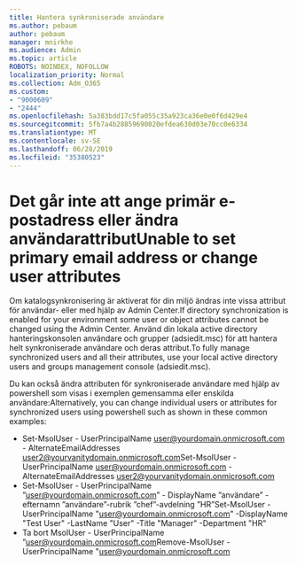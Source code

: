 ```yaml
---
title: Hantera synkroniserade användare
ms.author: pebaum
author: pebaum
manager: mnirkhe
ms.audience: Admin
ms.topic: article
ROBOTS: NOINDEX, NOFOLLOW
localization_priority: Normal
ms.collection: Adm_O365
ms.custom:
- "9000609"
- "2444"
ms.openlocfilehash: 5a383bdd17c5fa055c35a923ca36e0e0f6d429e4
ms.sourcegitcommit: 5fb7a4b28859690020efdea630d03e70cc0e6334
ms.translationtype: MT
ms.contentlocale: sv-SE
ms.lasthandoff: 06/28/2019
ms.locfileid: "35380523"
---
```

# <a name="unable-to-set-primary-email-address-or-change-user-attributes"></a><span data-ttu-id="f3ee0-102">Det går inte att ange primär e-postadress eller ändra användarattribut</span><span class="sxs-lookup"><span data-stu-id="f3ee0-102">Unable to set primary email address or change user attributes</span></span>

<span data-ttu-id="f3ee0-103">Om katalogsynkronisering är aktiverat för din miljö ändras inte vissa attribut för användar- eller med hjälp av Admin Center.</span><span class="sxs-lookup"><span data-stu-id="f3ee0-103">If directory synchronization is enabled for your environment some user or object attributes cannot be changed using the Admin Center.</span></span>
<span data-ttu-id="f3ee0-104">Använd din lokala active directory hanteringskonsolen användare och grupper (adsiedit.msc) för att hantera helt synkroniserade användare och deras attribut.</span><span class="sxs-lookup"><span data-stu-id="f3ee0-104">To fully manage synchronized users and all their attributes, use your local active directory users and groups management console (adsiedit.msc).</span></span>  

<span data-ttu-id="f3ee0-105">Du kan också ändra attributen för synkroniserade användare med hjälp av powershell som visas i exemplen gemensamma eller enskilda användare:</span><span class="sxs-lookup"><span data-stu-id="f3ee0-105">Alternatively, you can change individual users or attributes for synchronized users using powershell such as shown in these common examples:</span></span> 
- <span data-ttu-id="f3ee0-106">Set-MsolUser - UserPrincipalName user@yourdomain.onmicrosoft.com - AlternateEmailAddresses user2@yourvanitydomain.onmicrosoft.com</span><span class="sxs-lookup"><span data-stu-id="f3ee0-106">Set-MsolUser -UserPrincipalName user@yourdomain.onmicrosoft.com -AlternateEmailAddresses user2@yourvanitydomain.onmicrosoft.com</span></span>
- <span data-ttu-id="f3ee0-107">Set-MsolUser - UserPrincipalName ”user@yourdomain.onmicrosoft.com” - DisplayName ”användare” - efternamn ”användare”-rubrik ”chef”-avdelning ”HR”</span><span class="sxs-lookup"><span data-stu-id="f3ee0-107">Set-MsolUser -UserPrincipalName "user@yourdomain.onmicrosoft.com" -DisplayName "Test User" -LastName "User" -Title "Manager" -Department "HR"</span></span>
- <span data-ttu-id="f3ee0-108">Ta bort MsolUser - UserPrincipalName ”user@yourdomain.onmicrosoft.com</span><span class="sxs-lookup"><span data-stu-id="f3ee0-108">Remove-MsolUser -UserPrincipalName "user@yourdomain.onmicrosoft.com</span></span>